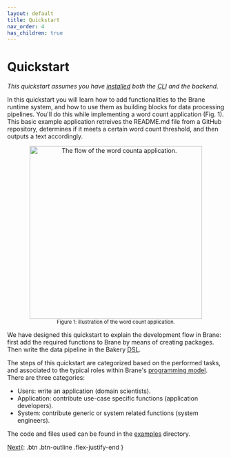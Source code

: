 ```yaml
---
layout: default
title: Quickstart
nav_order: 4
has_children: true
---
```


# Quickstart
_This quickstart assumes you have [installed](/brane/installation.html) both the <abbr title="Command-line interface">CLI</abbr> and the backend._

In this quickstart you will learn how to add functionalities to the Brane runtime system, and how to use them as building blocks for data processing pipelines. You'll do this while implementing a word count application (Fig. 1). This basic example application retreives the README.md file from a GitHub repository, determines if it meets a certain word count threshold, and then outputs a text accordingly.

<p style="text-align: center">
    <img src="/brane/assets/img/word-count.svg" width="400px" alt="The flow of the word counta application.">
    <br/>
    <sup>Figure 1: illustration of the word count application.</sup>
</p>

We have designed this quickstart to explain the development flow in Brane: first add the required functions to Brane by means of creating packages. Then write the data pipeline in the Bakery <abbr title="Domain-specific language">DSL</abbr>.

The steps of this quickstart are categorized based on the performed tasks, and associated to the typical roles within Brane's [programming model](/brane/architecture#programming-model). There are three categories:

- <span class="label label-green">Users</span>: write an application (domain scientists).
- <span class="label label-blue">Application</span>: contribute use-case specific functions (application developers).
- <span class="label label-red">System</span>: contribute generic or system related functions (system engineers).

The code and files used can be found in the [examples](https://github.com/onnovalkering/brane/tree/master/examples/wordcount) directory.

[Next](/brane/quickstart/1-retreive-readme.html){: .btn .btn-outline .flex-justify-end }
